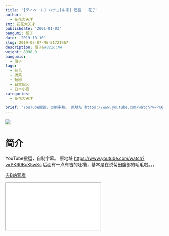 ```yaml
---
title: '[ディベート] ハナコ[中字] 短剧   花子'
author:
  - 花花大天才
zmz: 花花大天才
publishdate: '2001-01-03'
bangumi: 段子
date: '2019-10-10'
slug: 2019-05-07-NA-51721967
description: 段子&#8226;NA
weight: 8990.0
bangumis:
  - 段子
tags:
  - 综艺
  - 搞笑
  - 短剧
  - 日本综艺
  - 日本小品
categories:
  - 花花大天才

brief: "YouTube搬运，自制字幕。 原地址 https://www.youtube.com/watch?v=PK60BcX5wKs 后面有一点有吉的吐槽，基本是在说菊田腹部的毛毛啦。。。"
---
```

![](https://raw.githubusercontent.com/tcgriffith/owaraisite/master/static/tmpimg/75ef01fd0c779e3d1a8a2b3787c60cc349683c27.jpg.480.jpg)
# 简介  
YouTube搬运，自制字幕。
原地址
https://www.youtube.com/watch?v=PK60BcX5wKs
后面有一点有吉的吐槽，基本是在说菊田腹部的毛毛啦。。。  

[去B站观看](https://www.bilibili.com/video/av51721967/)
<div class ="resp-container"><iframe class="testiframe" src="//player.bilibili.com/player.html?aid=51721967"", scrolling="no", allowfullscreen="true" > </iframe></div> 
